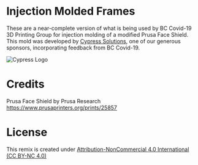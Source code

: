 # Injection Molded Frames

These are a near-complete version of what is being used by BC Covid-19 3D Printing Group for injection molding of a modified Prusa Face Shield. This mold was developed by [Cypress Solutions](http://www.cypress.bc.ca/), one of our generous sponsors, incorporating feedback from BC Covid-19.

![Cypress Logo](https://www.ourbis.ca/images/businesses/27/23/7177_p360_240.jpg)

# Credits
Prusa Face Shield by Prusa Research https://www.prusaprinters.org/prints/25857

# License
This remix is created under [Attribution-NonCommercial 4.0 International (CC BY-NC 4.0)](https://creativecommons.org/licenses/by-nc/4.0/)
